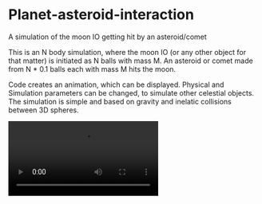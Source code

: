 # Planet-asteroid-interaction
A simulation of the moon IO getting hit by an asteroid/comet

This is an N body simulation, where the moon IO (or any other object for that matter) is initiated as N balls with mass M.
An asteroid or comet made from N * 0.1 balls each with mass M hits the moon. 

Code creates an animation, which can be displayed. Physical and Simulation parameters can be changed, to simulate other celestial objects.
The simulation is simple and based on gravity and inelatic collisions between 3D spheres.

![](https://i.imgur.com/CYIuiEZ.mp4)
